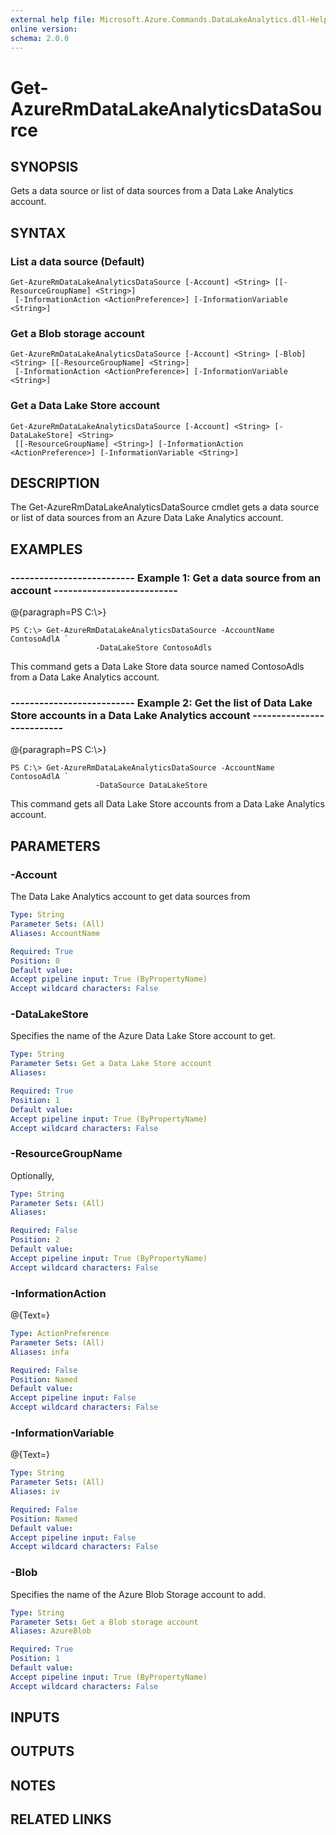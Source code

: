 ```yaml
---
external help file: Microsoft.Azure.Commands.DataLakeAnalytics.dll-Help.xml
online version: 
schema: 2.0.0
---
```


# Get-AzureRmDataLakeAnalyticsDataSource
## SYNOPSIS
Gets a data source or list of data sources from a Data Lake Analytics account.

## SYNTAX

### List a data source (Default)
```
Get-AzureRmDataLakeAnalyticsDataSource [-Account] <String> [[-ResourceGroupName] <String>]
 [-InformationAction <ActionPreference>] [-InformationVariable <String>]
```

### Get a Blob storage account
```
Get-AzureRmDataLakeAnalyticsDataSource [-Account] <String> [-Blob] <String> [[-ResourceGroupName] <String>]
 [-InformationAction <ActionPreference>] [-InformationVariable <String>]
```

### Get a Data Lake Store account
```
Get-AzureRmDataLakeAnalyticsDataSource [-Account] <String> [-DataLakeStore] <String>
 [[-ResourceGroupName] <String>] [-InformationAction <ActionPreference>] [-InformationVariable <String>]
```

## DESCRIPTION
The Get-AzureRmDataLakeAnalyticsDataSource cmdlet gets a data source or list of data sources from an Azure Data Lake Analytics account.

## EXAMPLES

### --------------------------  Example 1: Get a data source from an account  --------------------------
@{paragraph=PS C:\\\>}

```
PS C:\> Get-AzureRmDataLakeAnalyticsDataSource -AccountName ContosoAdlA `
                   -DataLakeStore ContosoAdls
```

This command gets a Data Lake Store data source named ContosoAdls from a Data Lake Analytics account.

### --------------------------  Example 2: Get the list of Data Lake Store accounts in a Data Lake Analytics account  --------------------------
@{paragraph=PS C:\\\>}

```
PS C:\> Get-AzureRmDataLakeAnalyticsDataSource -AccountName ContosoAdlA `
                   -DataSource DataLakeStore
```

This command gets all Data Lake Store accounts from a Data Lake Analytics account.

## PARAMETERS

### -Account
The Data Lake Analytics account to get data sources from

```yaml
Type: String
Parameter Sets: (All)
Aliases: AccountName

Required: True
Position: 0
Default value: 
Accept pipeline input: True (ByPropertyName)
Accept wildcard characters: False
```

### -DataLakeStore
Specifies the name of the Azure Data Lake Store account to get.

```yaml
Type: String
Parameter Sets: Get a Data Lake Store account
Aliases: 

Required: True
Position: 1
Default value: 
Accept pipeline input: True (ByPropertyName)
Accept wildcard characters: False
```

### -ResourceGroupName
Optionally,

```yaml
Type: String
Parameter Sets: (All)
Aliases: 

Required: False
Position: 2
Default value: 
Accept pipeline input: True (ByPropertyName)
Accept wildcard characters: False
```

### -InformationAction
@{Text=}

```yaml
Type: ActionPreference
Parameter Sets: (All)
Aliases: infa

Required: False
Position: Named
Default value: 
Accept pipeline input: False
Accept wildcard characters: False
```

### -InformationVariable
@{Text=}

```yaml
Type: String
Parameter Sets: (All)
Aliases: iv

Required: False
Position: Named
Default value: 
Accept pipeline input: False
Accept wildcard characters: False
```

### -Blob
Specifies the name of the Azure Blob Storage account to add.

```yaml
Type: String
Parameter Sets: Get a Blob storage account
Aliases: AzureBlob

Required: True
Position: 1
Default value: 
Accept pipeline input: True (ByPropertyName)
Accept wildcard characters: False
```

## INPUTS

## OUTPUTS

## NOTES

## RELATED LINKS

